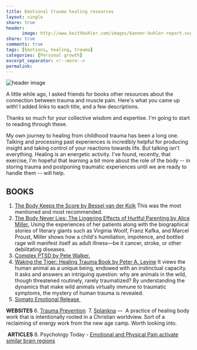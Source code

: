 ```yaml
--- 
title: Emotional trauma healing resources
layout: single
share: true
header:
      image: http://www.keithbuhler.com/images/banner-buhler-report.svg
share: true
comments: true
tags: [Emotions, healing, trauma]
categories: [Personal growth]
excerpt_separator: <!--more-->
permalink: 
---
```


![header image](http://www.bookshopsantacruz.com/sites/bookshopsantacruz.com/files/van_der_kolk_w_cover.jpg)

A little while ago, I asked friends for books other resources about the connection between trauma and muscle pain. Here's what you came up with! I added links to each title, and a few descriptions.

Thanks so much for your collective wisdom and expertise. I'm going to start to reading through these. 

My own journey to healing from childhood trauma has been a long one. Talking and processing past experiences is incredibly helpful for producing insight and taking control of your reactions towards life. But talking isn't everything. Healing is an energetic activity. I've found, recently, that exercise,  I'm hopeful that learning a bit more about the role of the body  -- in storing trauma and postponing traumatic experiences until we are ready to handle them -- will help. 


## **BOOKS**

<!--more-->

1. [The Body Keeps the Score by Bessel van der Kolk](https://amzn.to/2H57v3a) This was the most mentioned and most recommended.
2. [The Body Never Lies: The Lingering Effects of Hurtful Parenting by Alice Miller.](https://amzn.to/2HIgY1o)
Using the experiences of her patients along with the biographical stories of literary giants such as Virginia Woolf, Franz Kafka, and Marcel Proust, Miller shows how a child's humiliation, impotence, and bottled rage will manifest itself as adult illness―be it cancer, stroke, or other debilitating diseases.
3. [Complex PTSD by Pete Walker.](https://amzn.to/2HFjOEe)
4. [Waking the Tiger: Healing Trauma Book by Peter A. Levine](https://amzn.to/2J1ZkF9)
It views the human animal as a unique being, endowed with an instinctual capacity. It asks and answers an intriguing question: why are animals in the wild, though threatened routinely, rarely traumatized? By understanding the dynamics that make wild animals virtually immune to traumatic symptoms, the mystery of human trauma is revealed.
5. [Somato Emotional Release ](https://amzn.to/2IYXUeH)


**WEBSITES**
6. [Trauma Prevention](https://traumaprevention.com/) 
7. [Splankna](https://splankna.com/) —  A practice of healing body work that is intentionally rooted in a Christian worldview. Sort of a reclaiming of energy work from the new age camp. Worth looking into.

 **ARTICLES**
8. Psychology Today - [Emotional and Physical Pain activate similar brain regions](https://www.psychologytoday.com/us/blog/body-sense/201204/emotional-and-physical-pain-activate-similar-brain-regions)

